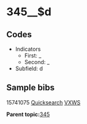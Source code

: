 # 345\_\_$d

## Codes

-   Indicators
    -   First: \_
    -   Second: \_
-   Subfield: d

## Sample bibs

15741075 [Quicksearch](https://search.library.yale.edu/catalog/15741075) [VXWS](http://prodorbis.library.yale.edu:7014/vxws/GetHoldingsService?bibId=15741075)

**Parent topic:**[345](../../tags/345/345.md)

